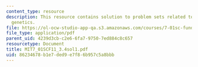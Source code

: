 ```yaml
---
content_type: resource
description: This resource contains solution to problem sets related to biochemical
  genetics.
file: https://ol-ocw-studio-app-qa.s3.amazonaws.com/courses/7-01sc-fundamentals-of-biology-fall-2011/86234678b1e7ded9e7f86b957c5a8bbb_MIT7_01SCF11_3.4sol1.pdf
file_type: application/pdf
parent_uid: 4239d3cb-c2e6-6fa7-9750-7ed884c8c657
resourcetype: Document
title: MIT7_01SCF11_3.4sol1.pdf
uid: 86234678-b1e7-ded9-e7f8-6b957c5a8bbb
---
```


